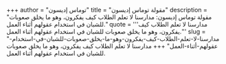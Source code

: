 +++
author = "توماس إديسون"
title = "مقولة توماس إديسون"
description = "مقولة توماس إديسون: مدارسنا لا تعلم الطلاب كيف يفكرون، وهو ما يخلق صعوبات للشبان في استخدام عقولهم أثناء العمل."
quote = '''مدارسنا لا تعلم الطلاب كيف يفكرون، وهو ما يخلق صعوبات للشبان في استخدام عقولهم أثناء العمل.'''
slug = "مدارسنا-لا-تعلم-الطلاب-كيف-يفكرون-وهو-ما-يخلق-صعوبات-للشبان-في-استخدام-عقولهم-أثناء-العمل"
+++
مدارسنا لا تعلم الطلاب كيف يفكرون، وهو ما يخلق صعوبات للشبان في استخدام عقولهم أثناء العمل.
